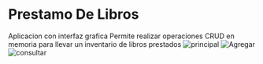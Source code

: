 # Prestamo De Libros
Aplicacion con interfaz grafica
Permite realizar operaciones CRUD en memoria para llevar un inventario de libros prestados
![principal](https://user-images.githubusercontent.com/96161558/197406916-ce685814-727a-4d67-8f2a-a6e34a6a1f98.PNG)
![Agregar](https://user-images.githubusercontent.com/96161558/197407049-bef6aa12-0146-4ea6-942f-7b1cdbe81176.png)
![consultar](https://user-images.githubusercontent.com/96161558/197407095-6f973591-38bb-4453-850d-eed4e8f7eb67.PNG)
